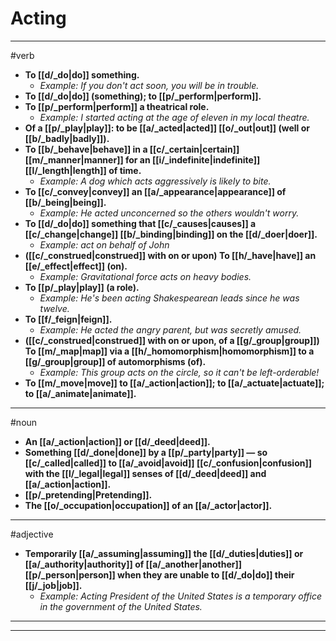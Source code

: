 # Acting
---
#verb
- **To [[d/_do|do]] something.**
	- _Example: If you don't act soon, you will be in trouble._
- **To [[d/_do|do]] (something); to [[p/_perform|perform]].**
- **To [[p/_perform|perform]] a theatrical role.**
	- _Example: I started acting at the age of eleven in my local theatre._
- **Of a [[p/_play|play]]: to be [[a/_acted|acted]] [[o/_out|out]] (well or [[b/_badly|badly]]).**
- **To [[b/_behave|behave]] in a [[c/_certain|certain]] [[m/_manner|manner]] for an [[i/_indefinite|indefinite]] [[l/_length|length]] of time.**
	- _Example: A dog which acts aggressively is likely to bite._
- **To [[c/_convey|convey]] an [[a/_appearance|appearance]] of [[b/_being|being]].**
	- _Example: He acted unconcerned so the others wouldn't worry._
- **To [[d/_do|do]] something that [[c/_causes|causes]] a [[c/_change|change]] [[b/_binding|binding]] on the [[d/_doer|doer]].**
	- _Example: act on behalf of John_
- **([[c/_construed|construed]] with on or upon) To [[h/_have|have]] an [[e/_effect|effect]] (on).**
	- _Example: Gravitational force acts on heavy bodies._
- **To [[p/_play|play]] (a role).**
	- _Example: He's been acting Shakespearean leads since he was twelve._
- **To [[f/_feign|feign]].**
	- _Example: He acted the angry parent, but was secretly amused._
- **([[c/_construed|construed]] with on or upon, of a [[g/_group|group]]) To [[m/_map|map]] via a [[h/_homomorphism|homomorphism]] to a [[g/_group|group]] of automorphisms (of).**
	- _Example: This group acts on the circle, so it can't be left-orderable!_
- **To [[m/_move|move]] to [[a/_action|action]]; to [[a/_actuate|actuate]]; to [[a/_animate|animate]].**
---
#noun
- **An [[a/_action|action]] or [[d/_deed|deed]].**
- **Something [[d/_done|done]] by a [[p/_party|party]] — so [[c/_called|called]] to [[a/_avoid|avoid]] [[c/_confusion|confusion]] with the [[l/_legal|legal]] senses of [[d/_deed|deed]] and [[a/_action|action]].**
- **[[p/_pretending|Pretending]].**
- **The [[o/_occupation|occupation]] of an [[a/_actor|actor]].**
---
#adjective
- **Temporarily [[a/_assuming|assuming]] the [[d/_duties|duties]] or [[a/_authority|authority]] of [[a/_another|another]] [[p/_person|person]] when they are unable to [[d/_do|do]] their [[j/_job|job]].**
	- _Example: Acting President of the United States is a temporary office in the government of the United States._
---
---
